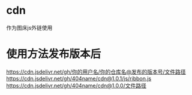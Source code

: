 # cdn
作为图床js外链使用
# 使用方法发布版本后

https://cdn.jsdelivr.net/gh/你的用户名/你的仓库名@发布的版本号/文件路径
https://cdn.jsdelivr.net/gh/404name/cdn@1.0.1/js/ribbon.js
https://cdn.jsdelivr.net/gh/404name/cdn@1.0.0/文件路径
